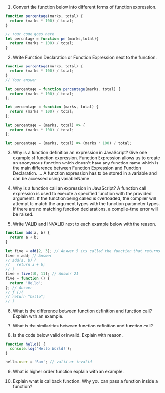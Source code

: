 1. Convert the function below into different forms of function expression.

```js
function percentage(marks, total) {
  return (marks * 100) / total;
}

// Your code goes here
let percntage = function per(marks,total){
  return (marks * 100) / total;
}
```

2. Write Function Declaration or Function Expression next to the function.

```js
function percentage(marks, total) {
  return (marks * 100) / total;
}
// Your answer
```

```js
let percentage = function percentage(marks, total) {
  return (marks * 100) / total;
};
```

```js
let percentage = function (marks, total) {
  return (marks * 100) / total;
};
```

```js
let percentage = (marks, total) => {
  return (marks * 100) / total;
};
```

```js
let percentage = (marks, total) => (marks * 100) / total;
```

3. Why is a function definition an expression in JavaScript? Give one example of function expression.
Function Expression allows us to create an anonymous function which doesn't have any function name which is the main difference between Function Expression and Function Declaration. ... A function expression has to be stored in a variable and can be accessed using variableName

4. Why is a function call an expression in JavaScript?
A function call expression is used to execute a specified function with the provided arguments. If the function being called is overloaded, the compiler will attempt to match the argument types with the function parameter types. If there are no matching function declarations, a compile-time error will be raised.
5. Write VALID and INVALID next to each example below with the reason.

```js
function add(a, b) {
  return a + b;
}

let five = add(2, 3); // Answer 5 its called the function that returns add a+b;
five = add; // Answer 
// add(a, b) {
//   return a + b;
// }
five = five(10, 11); // Answer 21
five = function () {
  return 'Hello';
}; // Answer
// ƒ (){
// return "hello";
// }
```

6. What is the difference between function definition and function call? Explain with an example.

7. What is the similarities between function definition and function call?

8. Is the code below valid or invalid. Explain with reason.

```js
function hello() {
  console.log('Hello World!');
}

hello.user = 'Sam'; // valid or invalid
```

9. What is higher order function explain with an example.

10. Explain what is callback function. Why you can pass a function inside a function?
